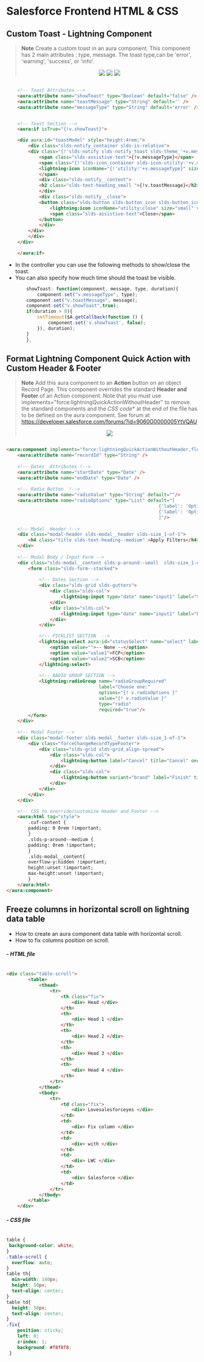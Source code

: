 # Salesforce Frontend HTML & CSS 



## Custom Toast - Lightning Component
>**Note** 
> Create a custom toast in an aura component. This component has 2 main attributes : type, message.
> The toast type,can be 'error', 'warning', 'success', or 'info'.
> <p align="center">
>    	<img  src="https://github.com/JPVBMR/Salesforce/blob/main/Resources/Screenshots/Capture.PNG?raw=true">
>	<img  src="https://github.com/JPVBMR/Salesforce/blob/main/Resources/Screenshots/Capture1.PNG?raw=true">
>	<img  src="https://github.com/JPVBMR/Salesforce/blob/main/Resources/Screenshots/Capture2.PNG?raw=true">
> </p>

```html

	<!-- Toast Attributes -->
	<aura:attribute name="showToast" type="Boolean" default="false" />
	<aura:attribute name="toastMessage" type="String" default='' />
	<aura:attribute name="messageType" type="String" default='error' />


	<!-- Toast Section -->
	<aura:if isTrue="{!v.showToast}">

	<div aura:id="toastModel" style="height:4rem;">
	    <div class="slds-notify_container slds-is-relative">
		<div class="{!'slds-notify slds-notify_toast slds-theme_'+v.messageType}" role="status">
		    <span class="slds-assistive-text">{!v.messageType}</span>
		    <span class="{!'slds-icon_container slds-icon-utility-'+v.messageType+' slds-icon-utility-success slds-m-right_small slds-no-flex slds-align-top'}" title="{!v.toastMessage}">
			<lightning:icon iconName="{!'utility:'+v.messageType}" size="small" variant="inverse" styleclass="slds-icon slds-icon_small"/>
		    </span>
		    <div class="slds-notify__content">
			<h2 class="slds-text-heading_small ">{!v.toastMessage}</h2>
		    </div>
		    <div class="slds-notify__close">
			<button class="slds-button slds-button_icon slds-button_icon-inverse" title="Close" onclick="{!c.closeModel}">
			    <lightning:icon iconName="utility:close" size="small" variant="inverse"/>
			    <span class="slds-assistive-text">Close</span>
			</button>
		    </div>
		</div>
	    </div>
	</div>

	</aura:if>

```

- In the controller you can use the following methods to show/close the toast.
- You can also specify how much time should the toast be visible.
	```js
	    showToast: function(component, message, type, duration){
	    	component.set("v.messageType", type);
		component.set("v.toastMessage", message);
		component.set("v.showToast",true);
		if(duration > 0){
			setTimeout($A.getCallback(function () {
			    component.set('v.showToast', false);
			}), duration);
		}
	    },

	```

## Format Lightning Component Quick Action with Custom Header & Footer 
>**Note** 
>Add this aura component to an **Action** button on an object Record Page. This component overrides the standard **Header and Footer** of an Action component.
>Note that you must use implements="force:lightningQuickActionWithoutHeader" to remove the standard components and the *CSS code** at the end of the file has to be defined on the aura component. See forum at https://developer.salesforce.com/forums/?id=9060G0000005YtVQAU  
><p align="center">
><img src="https://github.com/JPVBMR/Salesforce/blob/main/Resources/Format%20Lightning%20Component%20Quick%20action%20with%20Custom%20headerfooter.PNG" >
></p>
  
```html

<aura:component implements="force:lightningQuickActionWithoutHeader,flexipage:availableForRecordHome,force:hasRecordId" access="global" >
    <aura:attribute name="recordId" type="String" />
    
    <!-- Dates  Attributes !-->
    <aura:attribute name="startDate" type="Date" />
    <aura:attribute name="endDate" type="Date" />
    
    <!-- Radio Button  !-->
    <aura:attribute name="radioValue" type="String" default=""/>
    <aura:attribute name="radioOptions" type="List" default="[
                                                        {'label': 'Option1', 'value': 'value1'},
                                                        {'label': 'Option2', 'value': 'value2'}
                                                        ]"/>
    
	<!-- Modal  Header !-->    
    <div class="modal-header slds-modal__header slds-size_1-of-1">
        <h4 class="title slds-text-heading--medium" >Apply Filters</h4>
    </div>
    
    <!-- Modal Body / Input Form -->    
    <div class="slds-modal__content slds-p-around--small  slds-size_1-of-1 slds-is-relative" aura:id="modalbody" id="modalbody">
        <form class="slds-form--stacked">
            
            <!-- Dates Section --> 
            <div class="slds-grid slds-gutters">
                <div class="slds-col">
                    <lightning:input type="date" name="input1" label="Start date" value="{!v.startDate}"/>
                </div>
                <div class="slds-col">
                    <lightning:input type="date" name="input1" label="End date" value="{!v.endDate}"/>
                </div>
            </div>

            <!-- PICKLIST SECTION  --> 
            <lightning:select aura:id="statusSelect" name="select" label="Choose one">
                <option value="">-- None --</option>
                <option value="value1">FCP</option>
                <option value="value2">SCB</option>
            </lightning:select>
            
            <!-- RADIO GROUP SECTION --> 
            <lightning:radioGroup name="radioGroupRequired"
                                  label="Choose one:"
                                  options="{! v.radioOptions }"
                                  value="{! v.radioValue }"
                                  type="radio"
                                  required="true"/>
        </form> 
    </div>   
    
    <!-- Modal Footer -->
    <div class="modal-footer slds-modal__footer slds-size_1-of-1">
        <div class="forceChangeRecordTypeFooter">
            <div class="slds-grid slds-grid_align-spread">
                <div class="slds-col">
                    <lightning:button label="Cancel" title="Cancel" onclick="{! c.cancel }"/>
                </div>
                <div class="slds-col">
                	<lightning:button variant="brand" label="Finish" title="Finish" onclick="{! c.finish }" />
                </div>
            </div>
        </div>
    </div>

    <!-- CSS to override/customize Header and Footer --> 
    <aura:html tag="style">
        .cuf-content {
        padding: 0 0rem !important;
        }
        .slds-p-around--medium {
        padding: 0rem !important;
        }       
        .slds-modal__content{
        overflow-y:hidden !important;
        height:unset !important;
        max-height:unset !important;
        }
    </aura:html>
</aura:component>

```







## Freeze columns in horizontal scroll on lightning data table
  - How to create an aura component data table with horizontal scroll.
  - How to fix columns position on scroll. 
  
  ##### - HTML file
  ```html 

  <div class="table-scroll">
          <table>
              <thead>
                  <tr>
                      <th class="fix">
                          <div> Head </div>
                      </th>
                      <th>
                          <div> Head 1 </div>
                      </th>
                      <th>
                          <div> Head 2 </div>
                      </th>
                      <th>
                          <div> Head 3 </div>
                      </th>
                      <th>
                          <div> Head 4 </div>
                      </th>
                  </tr>
              </thead>
              <tbody>
                  <tr>
                      <td class="fix">
                          <div> Lovesalesforceyes </div>
                      </td>
                      <td>
                          <div> Fix column </div>
                      </td>
                      <td>
                          <div> with </div>
                      </td>
                      <td>
                          <div> LWC </div>
                      </td>
                      <td>
                          <div> Salesforce </div>
                      </td>
                  </tr>
              </tbody>
          </table>
      </div>
  ```
  ##### - CSS file

  ```css

  table {
   background-color: white;
  }
  .table-scroll {
    overflow: auto;
  }
  table th{
    min-width: 140px;
    height: 50px;
    text-align: center;
  }
  table td{
    height: 50px;
    text-align: center;
  }
  .fix{
      position: sticky;
      left: 0;
      z-index: 1;
      background: #f8f8f8;
   }

   ```

